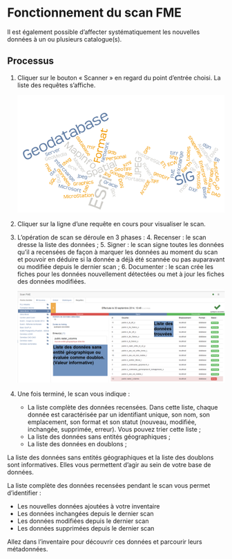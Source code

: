 # Fonctionnement du scan FME

Il est également possible d’affecter systématiquement les nouvelles données à un ou plusieurs catalogue(s).

## Processus

1.	Cliquer sur le bouton « Scanner » en regard du point d’entrée choisi. La liste des requêtes s’affiche.

    ![Les formats scannés automatiquement](../../images/scanFME_Formats_WordCloud.png "Chercher les données dans Isogeo")

2.	Cliquer sur la ligne d’une requête en cours pour visualiser le scan.
3.	L’opération de scan se déroule en 3 phases :
    4.	Recenser : le scan dresse la liste des données ;
    5.	Signer : le scan signe toutes les données qu’il a recensées de façon à marquer les données au moment du scan et pouvoir en déduire si la donnée a déjà été scannée ou pas auparavant ou modifiée depuis le dernier scan ;
    6.	Documenter : le scan crée les fiches pour les données nouvellement détectées ou met à jour les fiches des données modifiées.

    ![Les formats scannés automatiquement](../../images/scanFME_PostGIS_requete_annot.png "Chercher les données dans Isogeo")

4.	Une fois terminé, le scan vous indique :
	* La liste complète des données recensées. Dans cette liste, chaque donnée est caractérisée par un identifiant unique, son nom, son emplacement, son format et son statut (nouveau, modifiée, inchangée, supprimée, erreur). Vous pouvez trier cette liste ;
	* La liste des données sans entités géographiques ;
	* La liste des données en doublons ;

La liste des données sans entités géographiques et la liste des doublons sont informatives. Elles vous permettent d’agir au sein de votre base de données.

La liste complète des données recensées pendant le scan vous permet d’identifier :
* Les nouvelles données ajoutées à votre inventaire
* Les données inchangées depuis le dernier scan
* Les données modifiées depuis le dernier scan
* Les données supprimées depuis le dernier scan

Allez dans l’inventaire pour découvrir ces données et parcourir leurs métadonnées.

